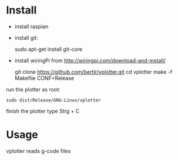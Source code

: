 # Install #

- install raspian
- install git:


    sudo apt-get install git-core

- install wiringPi from http://wiringpi.com/download-and-install/


    git clone https://github.com/bertlr/vplotter.git
    cd vplotter
    make -f Makefile CONF=Release

run the plotter as root:

    sudo dist/Release/GNU-Linux/vplotter

finish the plotter type Strg + C
    

# Usage #

vplotter reads g-code files
